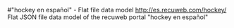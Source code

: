 #"hockey en español" - Flat file data model
http://es.recuweb.com/hockey/
Flat JSON file data model of the recuweb portal "hockey en español"

